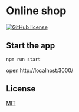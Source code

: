 # Online shop
[![GitHub license](https://img.shields.io/github/license/Radomyr-kh/online-shop)](https://github.com/Radomyr-kh/online-shop/main/LICENSE.md)

## Start the app

`npm run start`

open http://localhost:3000/

## License
[MIT](https://choosealicense.com/licenses/mit/)
